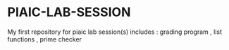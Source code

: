 # PIAIC-LAB-SESSION
My first repository for piaic lab session(s)
includes : grading program , list functions , prime checker
